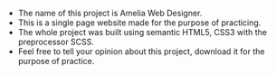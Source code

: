 - The name of this project is Amelia Web Designer.
- This is a single page website made for the purpose of practicing. 
- The whole project was built using semantic HTML5, CSS3 with the preprocessor SCSS. 
- Feel free to tell your opinion about this project, download it for the purpose of practice.
